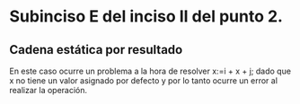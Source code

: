 # Subinciso E del inciso II del punto 2.

## Cadena estática por resultado

En este caso ocurre un problema a la hora de resolver x:=i + x + j; dado que x no tiene un valor asignado por defecto y por lo tanto ocurre un error al realizar la operación.
